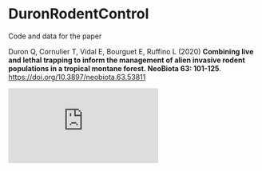 # DuronRodentControl

Code and data for the paper

Duron Q, Cornulier T, Vidal E, Bourguet E, Ruffino L (2020) **Combining live and lethal trapping to inform the management of alien invasive rodent populations in a tropical montane forest. NeoBiota 63: 101-125**. <https://doi.org/10.3897/neobiota.63.53811>

![Scenario_testing](https://neobiota.pensoft.net/showimg.php?filename=oo_484475.jpg)
